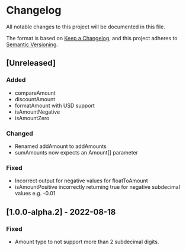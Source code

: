 # Changelog

All notable changes to this project will be documented in this file.

The format is based on [Keep a Changelog](https://keepachangelog.com/en/1.0.0/),
and this project adheres to [Semantic Versioning](https://semver.org/spec/v2.0.0.html).

## [Unreleased]

### Added

- compareAmount
- discountAmount
- formatAmount with USD support
- isAmountNegative
- isAmountZero

### Changed

- Renamed addAmount to addAmounts
- sumAmounts now expects an Amount[] parameter

### Fixed

- Incorrect output for negative values for floatToAmount
- isAmountPositive incorrectly returning true for negative subdecimal values e.g. -0.01

## [1.0.0-alpha.2] - 2022-08-18

### Fixed

- Amount type to not support more than 2 subdecimal digits.
